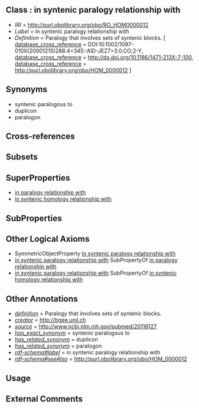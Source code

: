 
## Class : in syntenic paralogy relationship with

 * *IRI* = http://purl.obolibrary.org/obo/RO_HOM0000012
 * *Label* = in syntenic paralogy relationship with
 * *Definition* = Paralogy that involves sets of syntenic blocks. [ [database_cross_reference](../../ef/oboInOwl#hasDbXref.md) = DOI:10.1002/1097-010X(20001215)288:4<345::AID-JEZ7>3.0.CO;2-Y, [database_cross_reference](../../ef/oboInOwl#hasDbXref.md) = http://dx.doi.org/10.1186/1471-213X-7-100, [database_cross_reference](../../ef/oboInOwl#hasDbXref.md) = http://purl.obolibrary.org/obo/HOM_0000012 ]

## Synonyms

 * syntenic paralogous to
 * duplicon
 * paralogon

## Cross-references


## Subsets


## SuperProperties

 * [in paralogy relationship with](../../RO/11/RO_HOM0000011.md)
 * [in syntenic homology relationship with](../../RO/10/RO_HOM0000010.md)

## SubProperties


## Other Logical Axioms

 * SymmetricObjectProperty [in syntenic paralogy relationship with](../../RO/12/RO_HOM0000012.md)
 * [in syntenic paralogy relationship with](../../RO/12/RO_HOM0000012.md) SubPropertyOf [in paralogy relationship with](../../RO/11/RO_HOM0000011.md)
 * [in syntenic paralogy relationship with](../../RO/12/RO_HOM0000012.md) SubPropertyOf [in syntenic homology relationship with](../../RO/10/RO_HOM0000010.md)

## Other Annotations

 * *[definition](../../IAO/15/IAO_0000115.md)* = Paralogy that involves sets of syntenic blocks.
 * *[creator](../../or/creator.md)* = http://bgee.unil.ch
 * *[source](../../ce/source.md)* = http://www.ncbi.nlm.nih.gov/pubmed/20116127
 * *[has_exact_synonym](../../ym/oboInOwl#hasExactSynonym.md)* = syntenic paralogous to
 * *[has_related_synonym](../../ym/oboInOwl#hasRelatedSynonym.md)* = duplicon
 * *[has_related_synonym](../../ym/oboInOwl#hasRelatedSynonym.md)* = paralogon
 * *[rdf-schema#label](../../el/rdf-schema#label.md)* = in syntenic paralogy relationship with
 * *[rdf-schema#seeAlso](../../so/rdf-schema#seeAlso.md)* = http://purl.obolibrary.org/obo/HOM_0000012

## Usage


## External Comments

